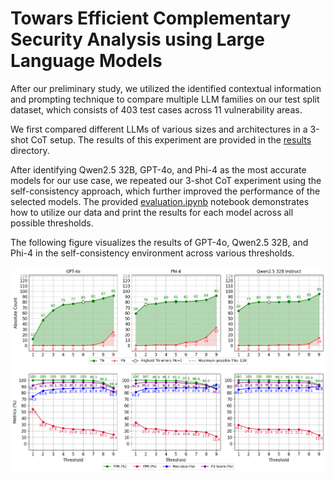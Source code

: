 # Towars Efficient Complementary Security Analysis using Large Language Models

After our preliminary study, we utilized the identified contextual information and prompting technique to compare multiple LLM families on our test split dataset, which consists of 403 test cases across 11 vulnerability areas.

We first compared different LLMs of various sizes and architectures in a 3-shot CoT setup. The results of this experiment are provided in the [results](./results/) directory.

After identifying Qwen2.5 32B, GPT-4o, and Phi-4 as the most accurate models for our use case, we repeated our 3-shot CoT experiment using the self-consistency approach, which further improved the performance of the selected models. The provided [evaluation.ipynb](evaluation.ipynb) notebook demonstrates how to utilize our data and print the results for each model across all possible thresholds.

The following figure visualizes the results of GPT-4o, Qwen2.5 32B, and Phi-4 in the self-consistency environment across various thresholds.

![results](self_consistency_metrics_over_thresholds.png)
